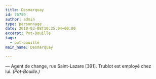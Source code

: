 ```yaml
---
title: Desmarquay
id: 76759
author: admin
type: personnage
date: 2010-03-08T10:25:04+00:00
excerpt: Pot-Bouille
tags:
  - pot-bouille
main_name: Desmarquay

---
```

— Agent de change, rue Saint-Lazare [391]. Trublot est employé chez lui. _(Pot-Bouille.)_